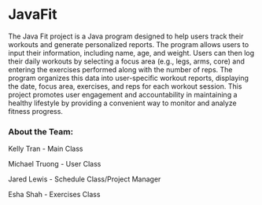 # JavaFit

The Java Fit project is a Java program designed to help users track their workouts and generate personalized reports. The program allows users to input their information, including name, age, and weight. Users can then log their daily workouts by selecting a focus area (e.g., legs, arms, core) and entering the exercises performed along with the number of reps. The program organizes this data into user-specific workout reports, displaying the date, focus area, exercises, and reps for each workout session. This project promotes user engagement and accountability in maintaining a healthy lifestyle by providing a convenient way to monitor and analyze fitness progress.

### About the Team:

Kelly Tran - Main Class

Michael Truong - User Class

Jared Lewis - Schedule Class/Project Manager

Esha Shah - Exercises Class
